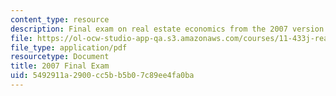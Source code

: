 ```yaml
---
content_type: resource
description: Final exam on real estate economics from the 2007 version of the course.
file: https://ol-ocw-studio-app-qa.s3.amazonaws.com/courses/11-433j-real-estate-economics-fall-2008/5492911a2900cc5bb5b07c89ee4fa0ba_exam2_2007.pdf
file_type: application/pdf
resourcetype: Document
title: 2007 Final Exam
uid: 5492911a-2900-cc5b-b5b0-7c89ee4fa0ba
---
```

